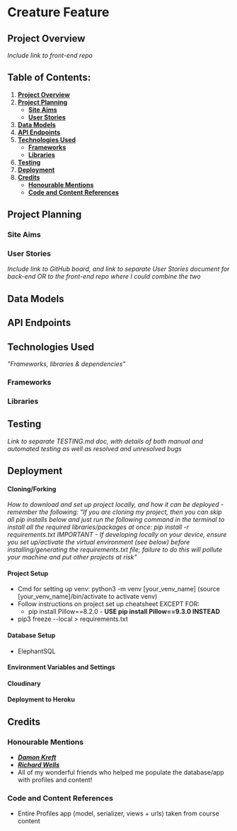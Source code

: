 # Creature Feature

## **Project Overview**

_Include link to front-end repo_

## **Table of Contents:**

1. [**Project Overview**](#project-overview)
1. [**Project Planning**](#project-planning)
    - [**Site Aims**](#site-aims)
    - [**User Stories**](#user-stories)
1. [**Data Models**](#data-models)
1. [**API Endpoints**](#api-endpoints)
1. [**Technologies Used**](#technologies-used)
    - [**Frameworks**](#frameworks)
    - [**Libraries**](#libraries)
1. [**Testing**](#testing)
1. [**Deployment**](#deployment)
1. [**Credits**](#credits)
    - [**Honourable Mentions**](#honourable-mentions)
    - [**Code and Content References**](#code-and-content-references)

## **Project Planning**

### **Site Aims**

### **User Stories**

_Include link to GitHub board, and link to separate User Stories document for back-end OR to the front-end repo where I could combine the two_

## **Data Models**

## **API Endpoints**

## **Technologies Used**

_"Frameworks, libraries & dependencies"_

### **Frameworks**

### **Libraries**

## **Testing**

_Link to separate TESTING.md doc, with details of both manual and automated testing as well as resolved and unresolved bugs_

## **Deployment**

#### **Cloning/Forking**

_How to download and set up project locally, and how it can be deployed - remember the following:_
_"If you are cloning my project, then you can skip all pip installs below and just run the following command in the terminal to install all the required libraries/packages at once:
pip install -r requirements.txt
IMPORTANT - If developing locally on your device, ensure you set up/activate the virtual environment (see below) before installing/generating the requirements.txt file; failure to do this will pollute your machine and put other projects at risk"_

#### **Project Setup**

* Cmd for setting up venv: python3 -m venv [your_venv_name] (source [your_venv_name]/bin/activate to activate venv)
* Follow instructions on project set up cheatsheet EXCEPT FOR:
    * pip install Pillow==8.2.0 - **USE pip install Pillow==9.3.0 INSTEAD**
* pip3 freeze --local > requirements.txt

#### **Database Setup**

* ElephantSQL

#### **Environment Variables and Settings**

#### **Cloudinary**

#### **Deployment to Heroku**


## **Credits**

### **Honourable Mentions**

* [**_Damon Kreft_**](https://github.com/damon-kreft)
* [**_Richard Wells_**](https://github.com/D0nni387)
* All of my wonderful friends who helped me populate the database/app with profiles and content!

### Code and Content References

* Entire Profiles app (model, serializer, views + urls) taken from course content